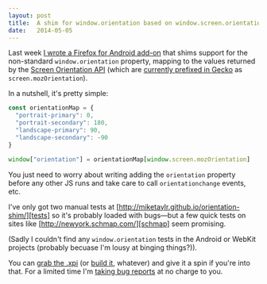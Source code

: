 ```yaml
---
layout: post
title:  A shim for window.orientation based on window.screen.orientation
date:   2014-05-05
---
```


Last week [I wrote a Firefox for Android add-on][gh] that shims support for the non-standard `window.orientation` property, mapping to the values returned by the [Screen Orientation API][spec] (which are [currently prefixed in Gecko][prefix] as `screen.mozOrientation`).

In a nutshell, it's pretty simple:

``` js
const orientationMap = {
  "portrait-primary": 0,
  "portrait-secondary": 180,
  "landscape-primary": 90,
  "landscape-secondary": -90
}

window["orientation"] = orientationMap[window.screen.mozOrientation]
```

You just need to worry about writing adding the `orientation` property before any other JS runs and take care to call `orientationchange` events, etc.

I've only got two manual tests at [http://miketaylr.github.io/orientation-shim/][tests] so it's probably loaded with bugs&mdash;but a few quick tests on sites like [http://newyork.schmap.com/][schmap] seem promising.

(Sadly I couldn't find any `window.orientation` tests in the Android or WebKit projects (probably becuase I'm lousy at binging things?)).

You can [grab the .xpi][xpi] (or [build it][build], whatever) and give it a spin if you're into that. For a limited time I'm [taking bug reports][bugs] at no charge to you.

[tests]: http://miketaylr.github.io/orientation-shim/
[spec]: http://www.w3.org/TR/screen-orientation/
[prefix]: https://developer.mozilla.org/en-US/docs/Web/API/Screen.orientation#Notes
[xpi]: https://github.com/miketaylr/orientation-shim/blob/master/bin/orientation-shim.xpi?raw=true
[build]: https://github.com/miketaylr/orientation-shim#building--installation
[gh]: https://github.com/miketaylr/orientation-shim
[schmap]: http://newyork.schmap.com/
[bugs]: https://github.com/miketaylr/orientation-shim/issues